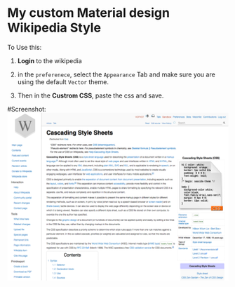 # My custom Material design Wikipedia Style

To Use this: 

1. **Login** to the wikipedia

2. in the `preferenece`, select the `Appearance` Tab and make sure you are using the default `Vector` theme. 

3. Then in the **Custrom CSS**, paste the css and save.


#Screenshot:
![Screenshot](/screenshot/wikipedia-md1.png?raw=true "Screenshot1")
